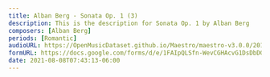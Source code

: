 ```yaml
---
title: Alban Berg - Sonata Op. 1 (3)
description: This is the description for Sonata Op. 1 by Alban Berg
composers: [Alban Berg]
periods: [Romantic]
audioURL: https://OpenMusicDataset.github.io/Maestro/maestro-v3.0.0/2017/MIDI-Unprocessed_066_PIANO066_MID--AUDIO-split_07-07-17_Piano-e_3-02_wav--3.midi
formURL: https://docs.google.com/forms/d/e/1FAIpQLSfn-WevCGHAcvG1DsDbDGDmzH7PJIz38lTGLkcdhlBkVy9WqQ/viewform
date: 2021-08-08T07:43:13-06:00
---
```

